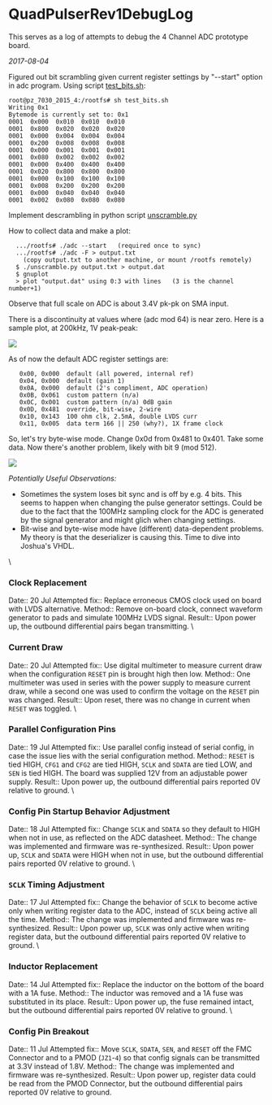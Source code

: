 # QuadPulserRev1DebugLog
This serves as a log of attempts to debug the 4 Channel ADC prototype board.

*2017-08-04*

Figured out bit scrambling given current register settings by "--start" option in adc program.
Using script [test_bits.sh](http://gauss.bu.edu/svn/zynq-base-design/trunk/software/src/test_bits.sh):

```
root@pz_7030_2015_4:/rootfs# sh test_bits.sh
Writing 0x1
Bytemode is currently set to: 0x1
0001  0x000  0x010  0x010  0x010
0001  0x800  0x020  0x020  0x020
0001  0x000  0x004  0x004  0x004
0001  0x200  0x008  0x008  0x008
0001  0x000  0x001  0x001  0x001
0001  0x080  0x002  0x002  0x002
0001  0x000  0x400  0x400  0x400
0001  0x020  0x800  0x800  0x800
0001  0x000  0x100  0x100  0x100
0001  0x008  0x200  0x200  0x200
0001  0x000  0x040  0x040  0x040
0001  0x002  0x080  0x080  0x080
```

Implement descrambling in python script [unscramble.py](http://gauss.bu.edu/svn/g2-quad-pulser.hardware/ADC_board/adcprocess/unscramble.py)

How to collect data and make a plot:

```
  .../rootfs# ./adc --start   (required once to sync)
  .../rootfs# ./adc -F > output.txt
    (copy output.txt to another machine, or mount /rootfs remotely)
  $ ./unscramble.py output.txt > output.dat
  $ gnuplot
  > plot "output.dat" using 0:3 with lines   (3 is the channel number+1)
```

Observe that full scale on ADC is about 3.4V pk-pk on SMA input.

There is a discontinuity at values where (adc mod 64) is near zero.
Here is a sample plot, at 200kHz, 1V peak-peak:

<img src="http://ohm.bu.edu/~hazen/G-2/QuadLogic/sine_200khz_1vpp.jpg">

As of now the default ADC register settings are:

```
   0x00, 0x000	default (all powered, internal ref)
   0x04, 0x000  default (gain 1)
   0x0A, 0x000  default (2's compliment, ADC operation)
   0x0B, 0x061  custom pattern (n/a)
   0x0C, 0x001  custom pattern (n/a) 0dB gain
   0x0D, 0x481  override, bit-wise, 2-wire
   0x10, 0x143  100 ohm clk, 2.5mA, double LVDS curr
   0x11, 0x005  data term 166 || 250 (why?), 1X frame clock
```

So, let's try byte-wise mode.  Change 0x0d from 0x481 to 0x401.  Take some data.
Now there's another problem, likely with bit 9 (mod 512).

<img src="http://ohm.bu.edu/~hazen/G-2/QuadLogic/sine_200khz_1vpp_byte.jpg">

*Potentially Useful Observations:*

 * Sometimes the system loses bit sync and is off by e.g. 4 bits.  This seems to happen when changing the pulse generator settings.  Could be due to the fact that the 100MHz sampling clock for the ADC is generated by the signal generator and might glich when changing settings.
 * Bit-wise and byte-wise mode have (different) data-dependent problems.  My theory is that the deserializer is causing this.  Time to dive into Joshua's VHDL.


\\
### Clock Replacement
 Date:: 20 Jul
 Attempted fix:: Replace erroneous CMOS clock used on board with LVDS alternative.
 Method:: Remove on-board clock, connect waveform generator to pads and simulate 100MHz LVDS signal.
 Result:: Upon power up, the outbound differential pairs began transmitting.
\\
### Current Draw
 Date:: 20 Jul
 Attempted fix:: Use digital multimeter to measure current draw when the configuration `RESET` pin is brought high then low.
 Method:: One multimeter was used in series with the power supply to measure current draw, while a second one was used to confirm the voltage on the `RESET` pin was changed.
 Result:: Upon reset, there was no change in current when `RESET` was toggled.
\\
### Parallel Configuration Pins
 Date:: 19 Jul
 Attempted fix:: Use parallel config instead of serial config, in case the issue lies with the serial configuration method.
 Method:: `RESET` is tied HIGH, `CFG1` and `CFG2` are tied HIGH, `SCLK` and `SDATA` are tied LOW, and `SEN` is tied HIGH.
          The board was supplied 12V from an adjustable power supply.
 Result:: Upon power up, the outbound differential pairs reported 0V relative to ground.
\\
### Config Pin Startup Behavior Adjustment
 Date:: 18 Jul
 Attempted fix:: Change `SCLK` and `SDATA` so they default to HIGH  when not in use, as reflected on the ADC datasheet.
 Method:: The change was implemented and firmware was re-synthesized.
 Result:: Upon power up, `SCLK` and `SDATA` were HIGH when not in use, but the outbound differential pairs reported 0V relative to ground.
\\
### `SCLK` Timing Adjustment
 Date:: 17 Jul
 Attempted fix:: Change the behavior of `SCLK` to become active only when writing register data to the ADC, instead of `SCLK` being active all the time.
 Method:: The change was implemented and firmware was re-synthesized.
 Result:: Upon power up, `SCLK` was only active when writing register data, but the outbound differential pairs reported 0V relative to ground.
\\
### Inductor Replacement
 Date:: 14 Jul
 Attempted fix:: Replace the inductor on the bottom of the board with a 1A fuse.
 Method:: The inductor was removed and a 1A fuse was substituted in its place.
 Result:: Upon power up, the fuse remained intact, but the outbound differential pairs reported 0V relative to ground.
\\
### Config Pin Breakout
 Date:: 11 Jul
 Attempted fix:: Move `SCLK`, `SDATA`, `SEN`, and `RESET` off the FMC Connector and to a PMOD (`JZ1`-`4`) so that config signals can be transmitted at 3.3V instead of 1.8V.
 Method:: The change was implemented and firmware was re-synthesized.
 Result:: Upon power up, register data could be read from the PMOD Connector, but the outbound differential pairs reported 0V relative to ground.

